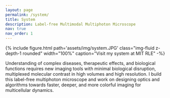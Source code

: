 ```yaml
---
layout: page
permalink: /system/
title: System
description: Label-free Multimodal Multiphoton Microscope
nav: true
nav_order: 1
---
```


{% include figure.html path='assets/img/system.JPG' class="img-fluid z-depth-1 rounded" width="100%" caption="Visit my system at MIT RLE" -%}

Understanding of complex diseases, therapeutic effects, and biological functions requires new imaging tools with minimal biological disruption, multiplexed molecular contrast in high volumes and high resolution. I build this label-free multiphoton microscope and work on designing optics and algorithms towards faster, deeper, and more colorful imaging for multicellular dynamics.

